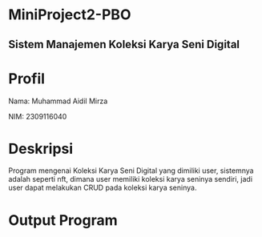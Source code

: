# MiniProject2-PBO
## Sistem Manajemen Koleksi Karya Seni Digital
# Profil
Nama: Muhammad Aidil Mirza

NIM: 2309116040
# Deskripsi
Program mengenai Koleksi Karya Seni Digital yang dimiliki user, sistemnya adalah seperti nft, dimana user memiliki koleksi karya seninya sendiri, jadi user dapat melakukan CRUD pada koleksi karya seninya.

# Output Program
